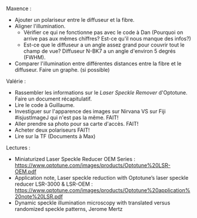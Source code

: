 Maxence : 
  - Ajouter un polariseur entre le diffuseur et la fibre. 
  - Aligner l'illumination. 
    - Vérifier ce qui ne fonctionne pas avec le code à Dan (Pourquoi on arrive pas aux mêmes chiffres? Est-ce qu'il nous manque des infos?) 
    - Est-ce que le diffuseur a un angle assez grand pour couvrir tout le champ de vue? Diffuseur N-BK7 a un angle d'environ 5      degrés (FWHM).  
  - Comparer l'illumination entre différentes distances entre la fibre et le diffuseur. Faire un graphe. (si possible)

Valérie : 
  - Rassembler les informations sur le *Laser Speckle Remover* d'Optotune. Faire un document récapitulatif. 
  - Lire le code à Guillaume.
  - Investiguer sur l'apparence des images sur Nirvana VS sur Fiji #isjustImageJ qui n'est pas la même. FAIT! 
  - Aller prendre sa photo pour sa carte d'accès. FAIT!
  - Acheter deux polariseurs FAIT!
  - Lire sur la TF (Documents à Max) 
  
Lectures : 
  - Miniaturized Laser Speckle Reducer OEM Series : https://www.optotune.com/images/products/Optotune%20LSR-OEM.pdf
  - Application note, Laser speckle reduction with Optotune’s laser speckle reducer LSR-3000 & LSR-OEM : https://www.optotune.com/images/products/Optotune%20application%20note%20LSR.pdf
  - Dynamic speckle illumination microscopy with translated versus randomized speckle patterns, Jerome Mertz
